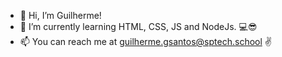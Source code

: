 - 👋 Hi, I’m Guilherme!
- 🌱 I’m currently learning HTML, CSS, JS and NodeJs. 💻😎
- 📫 You can reach me at guilherme.gsantos@sptech.school ✌

<!---
guigon14/guigon14 is a ✨ special ✨ repository because its `README.md` (this file) appears on your GitHub profile.
You can click the Preview link to take a look at your changes.
--->
